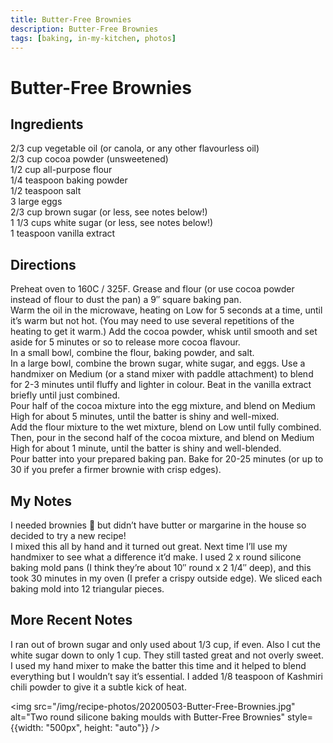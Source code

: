 ```yaml
---
title: Butter-Free Brownies
description: Butter-Free Brownies
tags: [baking, in-my-kitchen, photos]
---
```


# Butter-Free Brownies

## Ingredients
2/3 cup vegetable oil (or canola, or any other flavourless oil)  
2/3 cup cocoa powder (unsweetened)  
1/2 cup all-purpose flour  
1/4 teaspoon baking powder  
1/2 teaspoon salt  
3 large eggs  
2/3 cup brown sugar (or less, see notes below!)  
1 1/3 cups white sugar (or less, see notes below!)  
1 teaspoon vanilla extract

## Directions
Preheat oven to 160C / 325F. Grease and flour (or use cocoa powder instead of flour to dust the pan) a 9″ square baking pan.  
Warm the oil in the microwave, heating on Low for 5 seconds at a time, until it’s warm but not hot. (You may need to use several repetitions of the heating to get it warm.) Add the cocoa powder, whisk until smooth and set aside for 5 minutes or so to release more cocoa flavour.  
In a small bowl, combine the flour, baking powder, and salt.  
In a large bowl, combine the brown sugar, white sugar, and eggs. Use a handmixer on Medium (or a stand mixer with paddle attachment) to blend for 2-3 minutes until fluffy and lighter in colour. Beat in the vanilla extract briefly until just combined.  
Pour half of the cocoa mixture into the egg mixture, and blend on Medium High for about 5 minutes, until the batter is shiny and well-mixed.  
Add the flour mixture to the wet mixture, blend on Low until fully combined.  
Then, pour in the second half of the cocoa mixture, and blend on Medium High for about 1 minute, until the batter is shiny and well-blended.  
Pour batter into your prepared baking pan. Bake for 20-25 minutes (or up to 30 if you prefer a firmer brownie with crisp edges).

## My Notes
I needed brownies 🙂 but didn’t have butter or margarine in the house so decided to try a new recipe!  
I mixed this all by hand and it turned out great. Next time I’ll use my handmixer to see what a difference it’d make. I used 2 x round silicone baking mold pans (I think they’re about 10″ round x 2 1/4″ deep), and this took 30 minutes in my oven (I prefer a crispy outside edge). We sliced each baking mold into 12 triangular pieces.

## More Recent Notes
I ran out of brown sugar and only used about 1/3 cup, if even. Also I cut the white sugar down to only 1 cup. They still tasted great and not overly sweet. I used my hand mixer to make the batter this time and it helped to blend everything but I wouldn’t say it’s essential. I added 1/8 teaspoon of Kashmiri chili powder to give it a subtle kick of heat.

<img src="/img/recipe-photos/20200503-Butter-Free-Brownies.jpg" alt="Two round silicone baking moulds with Butter-Free Brownies" style={{width: "500px", height: "auto"}} />